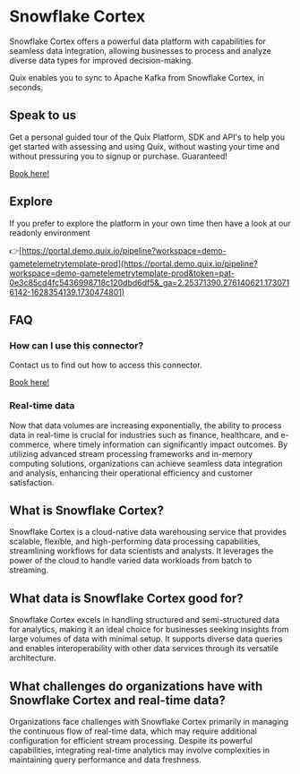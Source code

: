 <!-- START MARKDOWN -->
<!--[tech-name]-->
# Snowflake Cortex

<!--[blurb-about-tech]-->
Snowflake Cortex offers a powerful data platform with capabilities for seamless data integration, allowing businesses to process and analyze diverse data types for improved decision-making.

Quix enables you to sync to Apache Kafka <span id="to_or_from">from</span> <span id="techname">Snowflake Cortex</span>, in seconds.

## Speak to us

Get a personal guided tour of the Quix Platform, SDK and API's to help you get started with assessing and using Quix, without wasting your time and without pressuring you to signup or purchase. Guaranteed!

[Book here!](https://share.hsforms.com/1iW0TmZzKQMChk0lxd_tGiw4yjw2?__hstc=175542013.19c333c2ae8002be5fbc6a17a447e442.1730474801833.1730474801833.1730716142494.2&__hssc=175542013.2.1730716142494&__hsfp=3927774151)


## Explore

If you prefer to explore the platform in your own time then have a look at our readonly environment

👉[https://portal.demo.quix.io/pipeline?workspace=demo-gametelemetrytemplate-prod](https://portal.demo.quix.io/pipeline?workspace=demo-gametelemetrytemplate-prod&token=pat-0e3c85cd4fc5436998718c120dbd6df5&_ga=2.25371390.276140621.1730716142-1628354139.1730474801)


## FAQ 

### How can I use this connector?

Contact us to find out how to access this connector.

[Book here!](https://share.hsforms.com/1iW0TmZzKQMChk0lxd_tGiw4yjw2?__hstc=175542013.19c333c2ae8002be5fbc6a17a447e442.1730474801833.1730474801833.1730716142494.2&__hssc=175542013.2.1730716142494&__hsfp=3927774151)

### Real-time data

Now that data volumes are increasing exponentially, the ability to process data in real-time is crucial for industries such as finance, healthcare, and e-commerce, where timely information can significantly impact outcomes. By utilizing advanced stream processing frameworks and in-memory computing solutions, organizations can achieve seamless data integration and analysis, enhancing their operational efficiency and customer satisfaction.

## What is <span id="techname">Snowflake Cortex</span>?

<!--[tech-seo-text]-->
Snowflake Cortex is a cloud-native data warehousing service that provides scalable, flexible, and high-performing data processing capabilities, streamlining workflows for data scientists and analysts. It leverages the power of the cloud to handle varied data workloads from batch to streaming.

## What data is <span id="techname">Snowflake Cortex</span> good for?

<!--[tech-data-seo-text]-->
Snowflake Cortex excels in handling structured and semi-structured data for analytics, making it an ideal choice for businesses seeking insights from large volumes of data with minimal setup. It supports diverse data queries and enables interoperability with other data services through its versatile architecture.

## What challenges do organizations have with <span id="techname">Snowflake Cortex</span> and real-time data?

<!--[tech-challenges-seo-text]-->
Organizations face challenges with Snowflake Cortex primarily in managing the continuous flow of real-time data, which may require additional configuration for efficient stream processing. Despite its powerful capabilities, integrating real-time analytics may involve complexities in maintaining query performance and data freshness.
<!-- END MARKDOWN -->